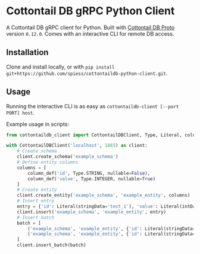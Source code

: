 # Cottontail DB gRPC Python Client

A Cottontail DB gRPC client for Python. Built with [Cottontail DB Proto](https://github.com/vitrivr/cottontaildb-proto)
version `0.12.0`.
Comes with an interactive CLI for remote DB access.

## Installation

Clone and install locally, or with `pip install git+https://github.com/spiess/cottontaildb-python-client.git`.

## Usage

Running the interactive CLI is as easy as `cottontaildb-client [--port PORT] host`.

Example usage in scripts:

```python
from cottontaildb_client import CottontailDBClient, Type, Literal, column_def

with CottontailDBClient('localhost', 1865) as client:
    # Create schema
    client.create_schema('example_schema')
    # Define entity columns
    columns = [
        column_def('id', Type.STRING, nullable=False),
        column_def('value', Type.INTEGER, nullable=True)
    ]
    # Create entity
    client.create_entity('example_schema', 'example_entity', columns)
    # Insert entry
    entry = {'id': Literal(stringData='test_1'), 'value': Literal(intData=1)}
    client.insert('example_schema', 'example_entity', entry)
    # Insert batch
    batch = [
        ('example_schema', 'example_entity', {'id': Literal(stringData='test_10'), 'value': Literal(intData=10)}),
        ('example_schema', 'example_entity', {'id': Literal(stringData='test_20'), 'value': Literal(intData=20)})
    ]
    client.insert_batch(batch)
```

